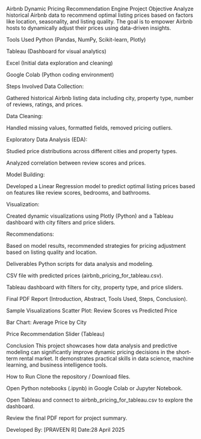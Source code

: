 Airbnb Dynamic Pricing Recommendation Engine
 Project Objective
Analyze historical Airbnb data to recommend optimal listing prices based on factors like location, seasonality, and listing quality.
The goal is to empower Airbnb hosts to dynamically adjust their prices using data-driven insights.

 Tools Used
Python (Pandas, NumPy, Scikit-learn, Plotly)

Tableau (Dashboard for visual analytics)

Excel (Initial data exploration and cleaning)

Google Colab (Python coding environment)

Steps Involved
Data Collection:

Gathered historical Airbnb listing data including city, property type, number of reviews, ratings, and prices.

Data Cleaning:

Handled missing values, formatted fields, removed pricing outliers.

Exploratory Data Analysis (EDA):

Studied price distributions across different cities and property types.

Analyzed correlation between review scores and prices.

Model Building:

Developed a Linear Regression model to predict optimal listing prices based on features like review scores, bedrooms, and bathrooms.

Visualization:

Created dynamic visualizations using Plotly (Python) and a Tableau dashboard with city filters and price sliders.

Recommendations:

Based on model results, recommended strategies for pricing adjustment based on listing quality and location.

 Deliverables
Python scripts for data analysis and modeling.

CSV file with predicted prices (airbnb_pricing_for_tableau.csv).

Tableau dashboard with filters for city, property type, and price sliders.

Final PDF Report (Introduction, Abstract, Tools Used, Steps, Conclusion).

Sample Visualizations
Scatter Plot: Review Scores vs Predicted Price

Bar Chart: Average Price by City

Price Recommendation Slider (Tableau)
         

 Conclusion
This project showcases how data analysis and predictive modeling can significantly improve dynamic pricing decisions in the short-term rental market.
It demonstrates practical skills in data science, machine learning, and business intelligence tools.

How to Run
Clone the repository / Download files.

Open Python notebooks (.ipynb) in Google Colab or Jupyter Notebook.

Open Tableau and connect to airbnb_pricing_for_tableau.csv to explore the dashboard.

Review the final PDF report for project summary.

Developed By: [PRAVEEN R]
 Date:28 April 2025
